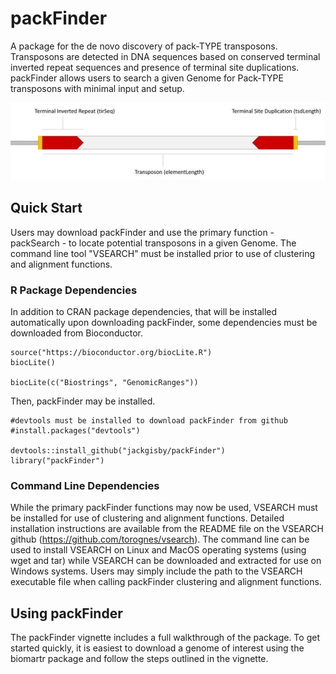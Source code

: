 # packFinder
A package for the de novo discovery of pack-TYPE transposons. Transposons are detected in DNA sequences based on conserved terminal inverted repeat sequences and presence of terminal site duplications. packFinder allows users to search a given Genome for Pack-TYPE transposons with minimal input and setup.

![**Important structural features of Pack-TYPE transposons**](vignettes/tirSeq.jpg)

## Quick Start
Users may download packFinder and use the primary function - packSearch - to locate potential transposons in a given Genome. The command line tool "VSEARCH" must be installed prior to use of clustering and alignment functions.

### R Package Dependencies
In addition to CRAN package dependencies, that will be installed automatically upon downloading packFinder, some dependencies must be downloaded from Bioconductor. 

```
source("https://bioconductor.org/biocLite.R")
biocLite()

biocLite(c("Biostrings", "GenomicRanges"))
```

Then, packFinder may be installed.

```
#devtools must be installed to download packFinder from github
#install.packages("devtools")

devtools::install_github("jackgisby/packFinder")
library("packFinder")
```

### Command Line Dependencies
While the primary packFinder functions may now be used, VSEARCH must be installed for use of clustering and alignment functions. Detailed installation instructions are available from the README file on the VSEARCH github (https://github.com/torognes/vsearch). The command line can be used to install VSEARCH on Linux and MacOS operating systems (using wget and tar) while VSEARCH can be downloaded and extracted for use on Windows systems. Users may simply include the path to the VSEARCH executable file when calling packFinder clustering and alignment functions.

## Using packFinder
The packFinder vignette includes a full walkthrough of the package. To get started quickly, it is easiest to download a genome of interest using the biomartr package and follow the steps outlined in the vignette. 
